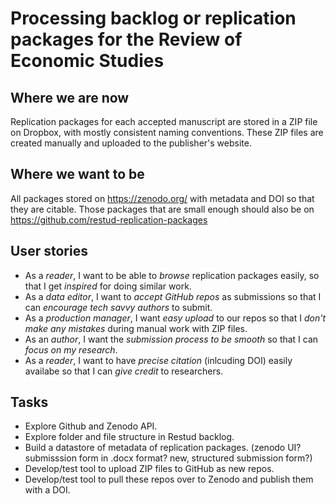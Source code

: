 # Processing backlog or replication packages for the Review of Economic Studies
## Where we are now
Replication packages for each accepted manuscript are stored in a ZIP file on Dropbox, with mostly consistent naming conventions. These ZIP files are created manually and uploaded to the publisher's website.
## Where we want to be
All packages stored on https://zenodo.org/ with metadata and DOI so that they are citable. Those packages that are small enough should also be on https://github.com/restud-replication-packages
## User stories
- As a _reader_, I want to be able to _browse_ replication packages easily, so that I get _inspired_ for doing similar work.
- As a _data editor_, I want to _accept GitHub repos_ as submissions so that I can _encourage tech savvy authors_ to submit.
- As a _production manager_, I want _easy upload_ to our repos so that I _don't make any mistakes_ during manual work with ZIP files.
- As an _author_, I want the _submission process to be smooth_ so that I can _focus on my research_.
- As a _reader_, I want to have _precise citation_ (inlcuding DOI) easily availabe so that I can _give credit_ to researchers.

## Tasks
- Explore Github and Zenodo API.
- Explore folder and file structure in Restud backlog.
- Build a datastore of metadata of replication packages. (zenodo UI? submisssion form in .docx format? new, structured submission form?)
- Develop/test tool to upload ZIP files to GitHub as new repos.
- Develop/test tool to pull these repos over to Zenodo and publish them with a DOI.